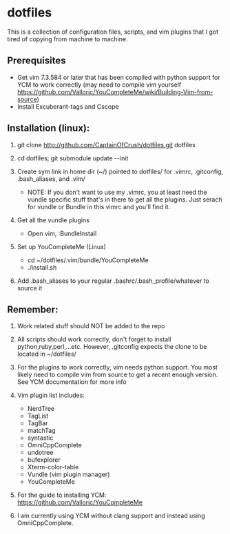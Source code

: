 dotfiles
==========

This is a collection of configuration files, scripts, and vim plugins that I got tired of copying from machine to machine.

Prerequisites
------------
- Get vim 7.3.584 or later that has been compiled with python support for YCM to work correctly
    (may need to compile vim yourself https://github.com/Valloric/YouCompleteMe/wiki/Building-Vim-from-source)
- Install Excuberant-tags and Cscope

Installation (linux):
-------------

1. git clone http://github.com/CaptainOfCrush/dotfiles.git dotfiles

2. cd dotfiles; git submodule update --init

3. Create sym link in home dir (~/) pointed to dotfiles/ for .vimrc, .gitconfig, .bash_aliases, and .vim/
    - NOTE: If you don't want to use my .vimrc, you at least need the vundle specific stuff that's in 
      there to get all the plugins. Just serach for vundle or Bundle in this vimrc and you'll find it.

4. Get all the vundle plugins 
    - Open vim, :BundleInstall

5. Set up YouCompleteMe (Linux)
    - cd ~/dotfiles/.vim/bundle/YouCompleteMe
    - ./install.sh

6. Add .bash_aliases to your regular .bashrc/.bash_profile/whatever to source it

Remember:
---------

1. Work related stuff should NOT be added to the repo

2. All scripts should work correctly, don't forget to install python,ruby,perl,...etc. 
   However, .gitconfig expects the clone to be located in ~/dotfiles/

3. For the plugins to work correctly, vim needs python support. You most likely
   need to compile vim from source to get a recent enough version. See YCM 
   documentation for more info

4. Vim plugin list includes:
    - NerdTree
    - TagList
    - TagBar
    - matchTag
    - syntastic
    - OmniCppComplete
    - undotree
    - bufexplorer
    - Xterm-color-table
    - Vundle (vim plugin manager)
    - YouCompleteMe


5. For the guide to installing YCM:
   https://github.com/Valloric/YouCompleteMe

6. I am currently using YCM without clang support and instead using OmniCppComplete.
